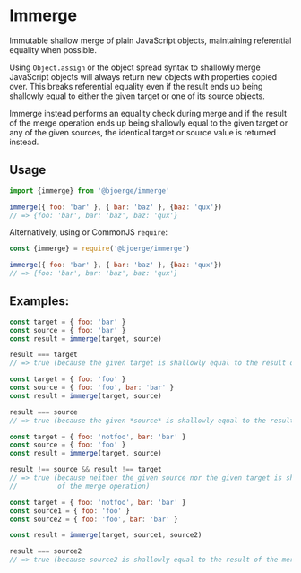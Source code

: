 # Immerge

Immutable shallow merge of plain JavaScript objects, maintaining referential equality when possible.

Using `Object.assign` or the object spread syntax to shallowly merge JavaScript objects will always return new objects with properties copied over. This breaks referential equality even if the result ends up being shallowly equal to either the given target or one of its source objects.

Immerge instead performs an equality check during merge and if the result of the merge operation ends up being shallowly equal to the given target or any of the given sources, the identical target or source value is returned instead.

## Usage
```js
import {immerge} from '@bjoerge/immerge'

immerge({ foo: 'bar' }, { bar: 'baz' }, {baz: 'qux'})
// => {foo: 'bar', bar: 'baz', baz: 'qux'}
```

Alternatively, using or CommonJS `require`:
```js
const {immerge} = require('@bjoerge/immerge')

immerge({ foo: 'bar' }, { bar: 'baz' }, {baz: 'qux'})
// => {foo: 'bar', bar: 'baz', baz: 'qux'}
```

## Examples:

```js
const target = { foo: 'bar' }
const source = { foo: 'bar' }
const result = immerge(target, source)

result === target
// => true (because the given target is shallowly equal to the result of the merge operation)
```

```js
const target = { foo: 'foo' }
const source = { foo: 'foo', bar: 'bar' }
const result = immerge(target, source)

result === source
// => true (because the given *source* is shallowly equal to the result of the merge operation)
```

```js
const target = { foo: 'notfoo', bar: 'bar' }
const source = { foo: 'foo' }
const result = immerge(target, source)

result !== source && result !== target
// => true (because neither the given source nor the given target is shallowly equal to the result 
//          of the merge operation) 
```

```js
const target = { foo: 'notfoo', bar: 'bar' }
const source1 = { foo: 'foo' }
const source2 = { foo: 'foo', bar: 'bar' }

const result = immerge(target, source1, source2)

result === source2
// => true (because source2 is shallowly equal to the result of the merge operation)
```
